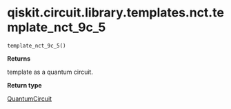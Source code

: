 # qiskit.circuit.library.templates.nct.template\_nct\_9c\_5

<span id="undefined" />

`template_nct_9c_5()`

**Returns**

template as a quantum circuit.

**Return type**

[QuantumCircuit](qiskit.circuit.QuantumCircuit#qiskit.circuit.QuantumCircuit "qiskit.circuit.QuantumCircuit")
